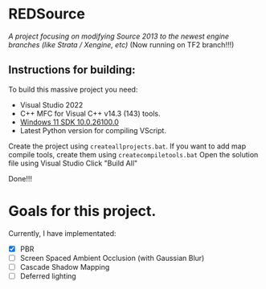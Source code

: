 # REDSource
*A project focusing on modifying Source 2013 to the newest engine branches (like Strata / Xengine, etc)*
(Now running on TF2 branch!!!)

## Instructions for building:
To build this massive project you need:
- Visual Studio 2022
- C++ MFC for Visual C++ v14.3 (143) tools.
- [Windows 11 SDK 10.0.26100.0](https://developer.microsoft.com/en-us/windows/downloads/windows-sdk/)
- Latest Python version for compiling VScript.

Create the project using `createallprojects.bat`. If you want to add map compile tools, create them using `createcompiletools.bat`
Open the solution file using Visual Studio
Click "Build All"

Done!!!

# Goals for this project.
Currently, I have implementated:
- [x] PBR
- [ ] Screen Spaced Ambient Occlusion (with Gaussian Blur)
- [ ] Cascade Shadow Mapping
- [ ] Deferred lighting
